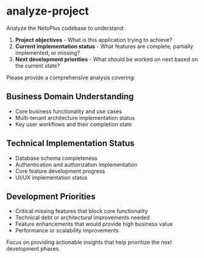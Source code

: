 # analyze-project

Analyze the NetoPlus codebase to understand:
1. **Project objectives** - What is this application trying to achieve?
2. **Current implementation status** - What features are complete, partially implemented, or missing?
3. **Next development priorities** - What should be worked on next based on the current state?

Please provide a comprehensive analysis covering:

## Business Domain Understanding
- Core business functionality and use cases
- Multi-tenant architecture implementation status
- Key user workflows and their completion state

## Technical Implementation Status
- Database schema completeness
- Authentication and authorization implementation
- Core feature development progress
- UI/UX implementation status

## Development Priorities
- Critical missing features that block core functionality
- Technical debt or architectural improvements needed
- Feature enhancements that would provide high business value
- Performance or scalability improvements

Focus on providing actionable insights that help prioritize the next development phases.